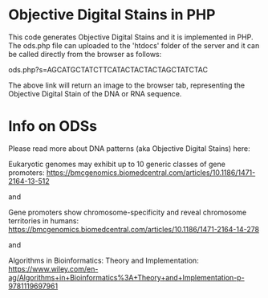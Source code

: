 # Objective Digital Stains in PHP
This code generates Objective Digital Stains and it is implemented in PHP. The ods.php file can uploaded to the 'htdocs' folder of the server and it can be called directly from the browser as follows:

ods.php?s=AGCATGCTATCTTCATACTACTACTAGCTATCTAC

The above link will return an image to the browser tab, representing the Objective Digital Stain of the DNA or RNA sequence.

# Info on ODSs
 Please read more about DNA patterns (aka Objective Digital Stains) here:
 
 Eukaryotic genomes may exhibit up to 10 generic classes of gene promoters: 
 https://bmcgenomics.biomedcentral.com/articles/10.1186/1471-2164-13-512
 
 and 
 
 Gene promoters show chromosome-specificity and reveal chromosome territories in humans:
 https://bmcgenomics.biomedcentral.com/articles/10.1186/1471-2164-14-278
 
 and
 
 Algorithms in Bioinformatics: Theory and Implementation:
 https://www.wiley.com/en-ag/Algorithms+in+Bioinformatics%3A+Theory+and+Implementation-p-9781119697961
